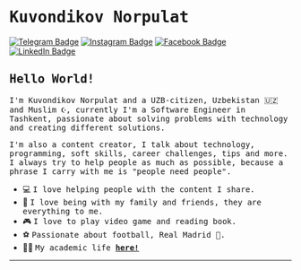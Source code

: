 # <samp>Kuvondikov Norpulat</samp>

[![Telegram Badge](https://img.shields.io/badge/Telegram-%23E4405F.svg?&style=flat-square&logo=telegram&logoColor=white&color=071A2C&link=https://t.me/kuvondikov_n)](https://t.me/kuvondikov_n)
[![Instagram Badge](https://img.shields.io/badge/Instagram-%23E4405F.svg?&style=flat-square&logo=instagram&logoColor=white&color=071A2C&link=https://www.instagram.com/kuvondikov_n)](https://www.instagram.com/kuvondikov_n)
[![Facebook Badge](https://img.shields.io/badge/Facebook-%23E4405F.svg?&style=flat-square&logo=facebook&logoColor=white&color=071A2C&link=https://www.facebook.com/kuvondikovN)](https://www.facebook.com/kuvondikovN)
[![LinkedIn Badge](https://img.shields.io/badge/LinkedIn-%23E4405F.svg?&style=flat-square&logo=linkedin&logoColor=white&color=071A2C&link=https://www.linkedin.com/in/norpulat-kuvondikov-311929293)](https://www.linkedin.com/in/norpulat-kuvondikov-311929293)

## <samp>Hello World!</samp>

<samp>I'm Kuvondikov Norpulat and a UZB-citizen, Uzbekistan 🇺🇿 and Muslim ☪️, currently I'm a Software Engineer in Tashkent, passionate about solving problems with technology and creating different solutions.

<samp>I'm also a content creator, I talk about technology, programming, soft skills, career challenges, tips and more. I always try to help people as much as possible, because a phrase I carry with me is "people need people".</samp>
  

- 💻&nbsp;<samp>I love helping people with the content I share.</samp>
- 🏡&nbsp;<samp>I love being with my family and friends, they are everything to me.</samp>
- 🎮&nbsp;<samp>I love to play video game and reading book.</samp>
- ⚽&nbsp;<samp>Passionate about football, Real Madrid 👑.</samp>
- 👨‍🎓&nbsp;<samp>My academic life [__here!__](https://tuit.uz/)</samp>

---
